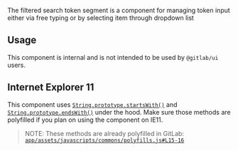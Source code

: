 The filtered search token segment is a component for managing token input either via free typing
or by selecting item through dropdown list

## Usage

This component is internal and is not intended to be used by `@gitlab/ui` users.

## Internet Explorer 11

This component uses [`String.prototype.startsWith()`](https://developer.mozilla.org/en-US/docs/Web/JavaScript/Reference/Global_Objects/String/startsWith)
and [`String.prototype.endsWith()`](https://developer.mozilla.org/en-US/docs/Web/JavaScript/Reference/Global_Objects/String/endsWith)
under the hood. Make sure those methods are polyfilled if you plan on using the component on IE11.

> NOTE: These methods are already polyfilled in GitLab: [`app/assets/javascripts/commons/polyfills.js#L15-16`](https://gitlab.com/gitlab-org/gitlab/blob/dc60dee6ed6234dda9f032195577cd8fad9646d8/app/assets/javascripts/commons/polyfills.js#L15-16)
